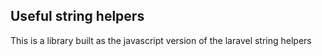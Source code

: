 ## Useful string helpers

This is a library built as the javascript version of the laravel string helpers
